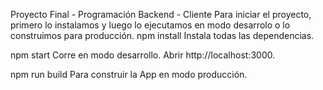 Proyecto Final - Programación Backend - Cliente 
Para iniciar el proyecto, primero lo instalamos y luego lo ejecutamos en modo desarrolo o lo construimos para producción.
npm install
Instala todas las dependencias.

npm start
Corre en modo desarrollo.
Abrir http://localhost:3000.

npm run build
Para construir la App en modo producción.
